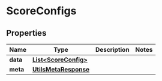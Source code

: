 

# ScoreConfigs


## Properties

| Name | Type | Description | Notes |
|------------ | ------------- | ------------- | -------------|
|**data** | [**List&lt;ScoreConfig&gt;**](ScoreConfig.md) |  |  |
|**meta** | [**UtilsMetaResponse**](UtilsMetaResponse.md) |  |  |



